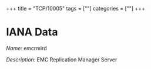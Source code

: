 +++
title = "TCP/10005"
tags = [""]
categories = [""]
+++

# IANA Data

_Name:_ emcrmird

_Description:_ EMC Replication Manager Server

